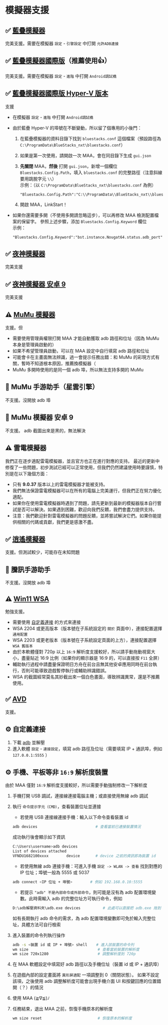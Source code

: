 # 模擬器支援

## ✅ [藍疊模擬器](https://www.bluestacks.cn/)

完美支援。需要在模擬器 `設定` - `引擎設定` 中打開 `允許ADB連接`

## ✅ [藍疊模擬器國際版](https://www.bluestacks.com/tw/index.html)（推薦使用👍）

完美支援。需要在模擬器 `設定` - `進階` 中打開 `Android調試橋`

## ✅ [藍疊模擬器國際版 Hyper-V 版本](https://support.bluestacks.com/hc/zh-tw/articles/4415238471053-BlueStacks-5-%E6%94%AF%E6%8F%B4-Hyper-V-%E7%9A%84-Windows-10-%E5%92%8C-11-%E4%B8%8A%E7%9A%84%E9%9B%BB%E8%85%A6%E8%A6%8F%E6%A0%BC%E9%9C%80%E6%B1%82)

支援

- 在模擬器 `設定` - `進階` 中打開 `Android調試橋`
- 由於藍疊 Hyper-V 的埠號在不斷變動，所以留了個專用的小後門：

    1. 在藍疊模擬器的資料目錄下找到 `bluestacks.conf` 這個檔案（預設路徑為 `C:\ProgramData\BlueStacks_nxt\bluestacks.conf`）
    2. 如果是第一次使用，請開啟一次 MAA，會在同目錄下生成 `gui.json`
    3. **先關閉** MAA，**然後** 打開 `gui.json`，新增一個欄位 `Bluestacks.Config.Path`，填入 `bluestacks.conf` 的完整路徑（注意斜線要用跳脫字元 `\\`）  
  示例：（以 `C:\ProgramData\BlueStacks_nxt\bluestacks.conf` 為例）

        ```jsonc
        "Bluestacks.Config.Path":"C:\\ProgramData\\BlueStacks_nxt\\bluestacks.conf",
        ```

    4. 開啟 MAA，LinkStart！

- 如果你還需要多開（不使用多開請忽略這步），可以再修改 MAA 檢測配置檔案的保留字。
    參照上述步驟，添加 `Bluestacks.Config.Keyword` 欄位  
    示例：

    ```jsonc
    "Bluestacks.Config.Keyword":"bst.instance.Nougat64.status.adb_port",
    ```

## ✅ [夜神模擬器](https://www.yeshen.com/)

完美支援

## ✅ [夜神模擬器 安卓 9](https://www.yeshen.com/)

完美支援

## ⚠️ [MuMu 模擬器](https://mumu.163.com/)

支援。但

- 需要使用管理員權限打開 MAA 才能自動獲取 adb 路徑和位址（因為 MuMu 本身是管理員啟動的）
- 如果不希望管理員啟動，可以在 MAA 設定中自行填寫 adb 路徑和位址
- 可能會卡在主畫面無法辨識，過一會提示任務出錯：和 MuMu 的彩現方式有關，暫時不知道根本原因，推薦換模擬器（
- MuMu 多開時使用的是同一個 adb 埠，所以無法支持多開的 MuMu

## 🚫 MuMu 手游助手（星雲引擎）  

不支援。沒開放 adb 埠

## 🚫 MuMu 模擬器 安卓 9

不支援。 adb 截圖出來是黑的，無法解決

## ⚠️ 雷電模擬器

我們正在逐步適配雷電模擬器，並且官方也正在進行對應的支持。
最近的更新中修復了一些問題，初步測試已經可以正常使用，但我們仍然建議使用時要謹慎，特別是在以下幾個方面：

- 只有 **9.0.37** 版本以上的雷電模擬器才能被支持。
- 我們無法保證雷電模擬器可以在所有的電腦上完美運行，但我們正在努力優化適配。
- 如果你在使用雷電模擬器時遇到了問題，請先更新到最新的模擬器版本自行嘗試是否可以解決。如果遇到困難，歡迎向我們反饋，我們會盡力提供支持。
- 注意：我們歡迎針對雷電模擬器的問題反饋，並將嘗試解決它們。如果你能提供相關的代碼或貢獻，我們更是感激不盡。

## ✅ [逍遙模擬器](https://www.xyaz.cn/)

支援。但測試較少，可能存在未知問題

## 🚫 騰訊手游助手

不支援。沒開放 adb 埠

## ⚠️ [Win11 WSA](https://docs.microsoft.com/zh-cn/windows/android/wsa/)

勉強支援。

- 需要使用 [自定義連接](#%EF%B8%8F-自定義連接) 的方式來連接
- WSA 2204 或更高版本（版本號在子系統設定的 `關於` 頁面中），連接配置選擇 `通用配置`
- WSA 2203 或更老版本（版本號在子系統設定頁面的上方），連接配置選擇 `WSA 舊版本`
- 由於本軟體僅對 720p 以上 `16:9` 解析度支援較好，所以請手動拖動視窗大小，盡量貼近 16:9 比例（如果你的顯示器是 16:9 的，可以直接按 `F11` 全屏）
- 輔助執行過程中請盡量保證明日方舟在前台且無其他安卓應用同時在前台執行，否則可能導致遊戲暫停執行或輔助辨識錯誤。
- WSA 的截圖經常莫名其妙截出來一個白色畫面，導致辨識異常，還是不推薦使用。

## ✅ [AVD](https://developer.android.com/studio/run/managing-avds)

支援。

## ⚙️ 自定義連接

1. 下載 [adb](https://dl.google.com/android/repository/platform-tools-latest-windows.zip) 並解壓
2. 進入軟體 `設定` - `連接設定`，填寫 adb 路徑及位址（需要填寫 IP + 通訊埠，例如 `127.0.0.1:5555` ）

## ⚙️ 手機、平板等非 `16:9` 解析度裝置

由於 MAA 僅對 `16:9` 解析度支援較好，所以需要手動強制修改一下解析度

1. 手機打開 USB 調試，連接線連接電腦主機；或直接使用無線 adb 調試
2. 執行 `命令提示字元（CMD）`，查看裝置位址並連接

    - 若使用 USB 連接線連接手機：輸入以下命令查看裝置 id

    ```bash
    adb devices                          # 查看當前已連接裝置情況
    ```

    成功執行後會顯示如下資訊

    ```bash
    C:\Users\username>adb devices
    List of devices attached
    VFNDU1682100xxxx        device       # device 之前的資訊即為裝置 id
    ```

    - 若使用無線 adb 連接手機：可進入手機 `設定 -> WLAN -> 查看` 找到對應的 IP 位址；埠號一般為 5555 或 5037

    ```bash
    adb connect <IP 位址 + 埠號>        # 例如 192.168.0.10:5555
    ```

    - 若提示 `"adb" 不是內部命令或外部命令`，則可能是沒有為 adb 配置環境變數。此時需輸入 adb 的完整位址方可執行命令，例如

    ```bash
    D:\adb解壓資料夾\adb.exe devices          # 此處可以直接把 adb.exe 拖到 CMD 窗口裡，再輸入 [空格] devices
    ```

    如有長期執行 adb 命令的需求，為 adb 配置環境變數即可免於輸入完整位址，具體方法可自行檢索

3. 進入裝置的命令列執行操作

   ```bash
   adb -s <裝置 id 或 IP + 埠號> shell    # 進入該裝置的命令列
   wm size                               # 查看當前裝置的解析度
   wm size 720x1280                      # 調整解析度到 720p
   ```

4. 在 MAA 軟體設定中填寫好 adb 路徑以及手機位址（裝置 id 或 IP + 通訊埠）
5. 在遊戲內部的設定畫面將 `異形屏適配` 一項調整到 0（關閉狀態）。
    如果不設定該項，之後使用 adb 調整解析度可能會出現手機介面 UI 和按鍵回應的位置錯開（？）的情況
6. 使用 MAA  (≧∇≦)ﾉ
7. 任務結束，退出 MAA 之前，恢復手機原本的解析度

   ```bash
   wm size reset                         # 恢復原本的解析度
   ```
